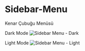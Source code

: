 # Sidebar-Menu
Kenar Çubuğu Menüsü

Dark Mode
![Sidebar Menu - Dark](https://user-images.githubusercontent.com/111640113/230033983-308b418c-ea75-4640-a4ca-82dca0a1fa90.png)

Light Mode
![Sidebar Menu - Light](https://user-images.githubusercontent.com/111640113/230034040-4eee5966-9aa1-4e51-a07b-72ac8683208f.png)
